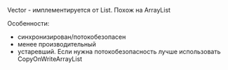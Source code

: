 Vector - имплементируется от List. Похож на ArrayList

Особенности:
- синхронизирован/потокобезопасен
- менее производительный
- устаревший. Если нужна потокобезопасность лучше использовать CopyOnWriteArrayList